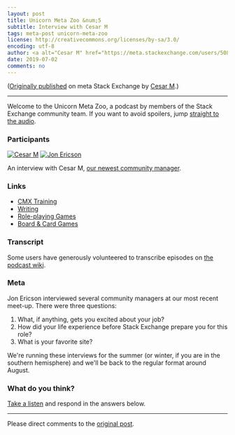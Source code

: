 ```yaml
---
layout: post
title: Unicorn Meta Zoo &num;5
subtitle: Interview with Cesar M
tags: meta-post unicorn-meta-zoo
license: http://creativecommons.org/licenses/by-sa/3.0/
encoding: utf-8
author: <a alt="Cesar M" href="https://meta.stackexchange.com/users/508266/cesar-m">Cesar M</a>
date: 2019-07-02
comments: no
---
```


([Originally published](https://meta.stackexchange.com/q/330400/508266) on meta Stack Exchange by <a alt="Cesar M" href="https://meta.stackexchange.com/users/508266/cesar-m">Cesar M</a>.)

---

Welcome to the Unicorn Meta Zoo, a podcast by members of the Stack
Exchange community team. If you want to avoid spoilers, jump
[straight to the audio][1].

### Participants 

[![Cesar M](https://stackexchange.com/users/flair/15375904.png)](https://stackexchange.com/users/15375904/)
[![Jon Ericson](https://stackexchange.com/users/flair/1083.png)](https://stackexchange.com/users/1083)

An interview with Cesar M, [our newest community manager](https://meta.stackexchange.com/questions/326611/announcing-the-arrival-of-valued-associate-679-cesar-manara).

### Links

* [CMX Training](https://training.cmxhub.com/)
* [Writing](https://writing.stackexchange.com/)
* [Role-playing Games](https://rpg.stackexchange.com/)
* [Board & Card Games](https://boardgames.stackexchange.com/)

### Transcript

Some users have generously volunteered to transcribe episodes on
[the podcast wiki](https://github.com/unicorn-meta-zoo/unicorn-meta-zoo.github.io/wiki). 

### Meta

Jon Ericson interviewed several community managers at our most recent
meet-up. There were three questions:

1. What, if anything, gets you excited about your job?
2. How did your life experience before Stack Exchange prepare you for
   this role?
3. What is your favorite site?

We're running these interviews for the summer (or winter, if you are
in the southern hemisphere) and we'll be back to the regular format
around August.

### What do you think?

[Take a listen][1] and respond in the answers below.


  [1]: https://dts.podtrac.com/redirect.mp3/unicorn-meta-zoo.github.io/episodes/cesar.mp3

---

Please direct comments to the [original post](https://meta.stackexchange.com/q/330400/508266).

